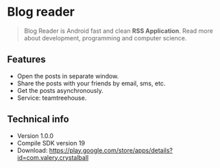 # Blog reader

> Blog Reader is Android fast and clean **RSS Application**. Read more about development, programming and computer science.

## Features

- Open the posts in separate window.
- Share the posts with your friends by email, sms, etc.
- Get the posts asynchronously.
- Service: teamtreehouse.

## Technical info

- Version 1.0.0
- Compile SDK version 19
- Download: https://play.google.com/store/apps/details?id=com.valery.crystalball
